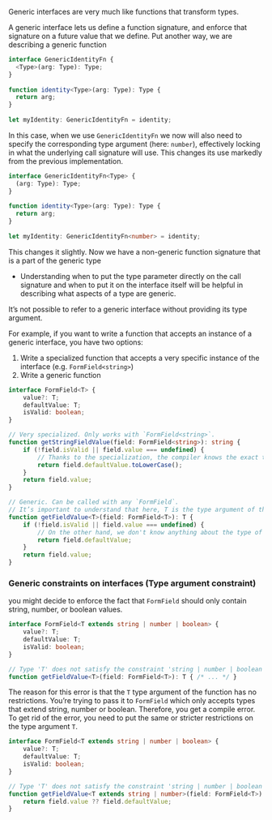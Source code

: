 
Generic interfaces are very much like functions that transform types.

A generic interface lets us define a function signature, and enforce that signature on a future value that we define. Put another way, we are describing a generic function
```ts
interface GenericIdentityFn {
  <Type>(arg: Type): Type;
}
 
function identity<Type>(arg: Type): Type {
  return arg;
}
 
let myIdentity: GenericIdentityFn = identity;
```

In this case, when we use `GenericIdentityFn` we now will also need to specify the corresponding type argument (here: `number`), effectively locking in what the underlying call signature will use. This changes its use markedly from the previous implementation.
```ts
interface GenericIdentityFn<Type> {
  (arg: Type): Type;
}
 
function identity<Type>(arg: Type): Type {
  return arg;
}
 
let myIdentity: GenericIdentityFn<number> = identity;
```

This changes it slightly. Now we have a non-generic function signature that is a part of the generic type
- Understanding when to put the type parameter directly on the call signature and when to put it on the interface itself will be helpful in describing what aspects of a type are generic.

It’s not possible to refer to a generic interface without providing its type argument.

For example, if you want to write a function that accepts an instance of a generic interface, you have two options:
1. Write a specialized function that accepts a very specific instance of the interface (e.g. `FormField<string>`)
2. Write a generic function
```ts
interface FormField<T> {
    value?: T;
    defaultValue: T;
    isValid: boolean;
}

// Very specialized. Only works with `FormField<string>`.
function getStringFieldValue(field: FormField<string>): string {
    if (!field.isValid || field.value === undefined) {
        // Thanks to the specialization, the compiler knows the exact type of `field.defaultValue`.
        return field.defaultValue.toLowerCase();
    }
    return field.value;
}

// Generic. Can be called with any `FormField`.
// It’s important to understand that here, T is the type argument of the function, not of the FormField interface. It gets passed only to FormField like any regular type does.
function getFieldValue<T>(field: FormField<T>): T {
    if (!field.isValid || field.value === undefined) {
        // On the other hand, we don't know anything about the type of `field.defaultValue`.
        return field.defaultValue;
    }
    return field.value;
}
```

### Generic constraints on interfaces (Type argument constraint)
you might decide to enforce the fact that `FormField` should only contain string, number, or boolean values.
```ts
interface FormField<T extends string | number | boolean> {
    value?: T;
    defaultValue: T;
    isValid: boolean;
}

// Type 'T' does not satisfy the constraint 'string | number | boolean'
function getFieldValue<T>(field: FormField<T>): T { /* ... */ }
```

The reason for this error is that the `T` type argument of the function has no restrictions. You’re trying to pass it to `FormField` which only accepts types that extend string, number or boolean. Therefore, you get a compile error. To get rid of the error, you need to put the same or stricter restrictions on the type argument `T`.

```ts
interface FormField<T extends string | number | boolean> {
    value?: T;
    defaultValue: T;
    isValid: boolean;
}

// Type 'T' does not satisfy the constraint 'string | number | boolean'
function getFieldValue<T extends string | number>(field: FormField<T>): T {
    return field.value ?? field.defaultValue;
}
```
